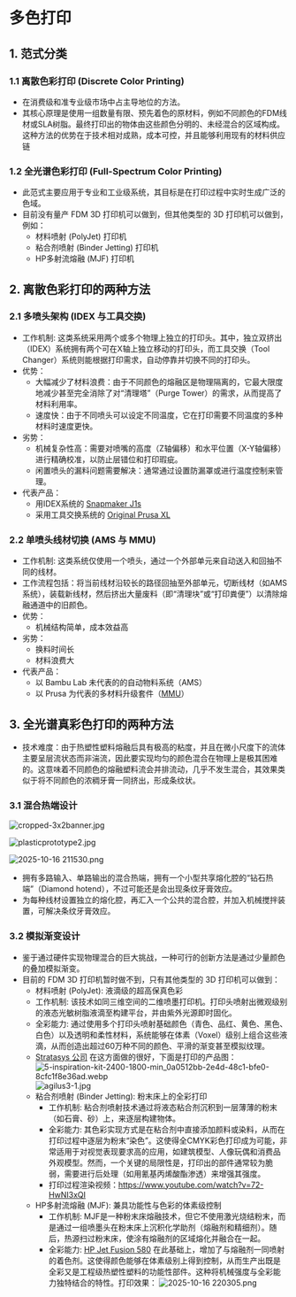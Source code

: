 # 多色打印
## 1. 范式分类
### 1.1 离散色彩打印 (Discrete Color Printing)
- 在消费级和准专业级市场中占主导地位的方法。
- 其核心原理是使用一组数量有限、预先着色的原材料，例如不同颜色的FDM线材或SLA树脂。最终打印出的物体由这些颜色分明的、未经混合的区域构成。这种方法的优势在于技术相对成熟，成本可控，并且能够利用现有的材料供应链
### 1.2 全光谱色彩打印 (Full-Spectrum Color Printing)
- 此范式主要应用于专业和工业级系统，其目标是在打印过程中实时生成广泛的色域。
- 目前没有量产 FDM 3D 打印机可以做到，但其他类型的 3D 打印机可以做到，例如：
  - 材料喷射 (PolyJet) 打印机
  - 粘合剂喷射 (Binder Jetting) 打印机
  - HP多射流熔融 (MJF) 打印机
## 2. 离散色彩打印的两种方法
### 2.1 多喷头架构 (IDEX 与工具交换)
- 工作机制: 这类系统采用两个或多个物理上独立的打印头。其中，独立双挤出（IDEX）系统拥有两个可在X轴上独立移动的打印头，而工具交换（Tool Changer）系统则能根据打印需求，自动停靠并切换不同的打印头。
- 优势：
  - 大幅减少了材料浪费：由于不同颜色的熔融区是物理隔离的，它最大限度地减少甚至完全消除了对“清理塔”（Purge Tower）的需求，从而提高了材料利用率。
  - 速度快：由于不同喷头可以设定不同温度，它在打印需要不同温度的多种材料时速度更快。
- 劣势：
  - 机械复杂性高：需要对喷嘴的高度（Z轴偏移）和水平位置（X-Y轴偏移）进行精确校准，以防止层错位和打印瑕疵。
  - 闲置喷头的漏料问题需要解决：通常通过设置防漏罩或进行温度控制来管理。
- 代表产品：
  - 用IDEX系统的 [Snapmaker J1s](https://www.snapmaker.com/en-US/j1s-idex-3d-printer)
  - 采用工具交换系统的 [Original Prusa XL](https://www.prusa3d.com/product/original-prusa-xl-semi-assembled-2-toolhead-3d-printer/)
### 2.2 单喷头线材切换 (AMS 与 MMU)
- 工作机制: 这类系统仅使用一个喷头，通过一个外部单元来自动送入和回抽不同的线材。
- 工作流程包括：将当前线材沿较长的路径回抽至外部单元，切断线材（如AMS系统），装载新线材，然后挤出大量废料（即“清理块”或“打印粪便”）以清除熔融通道中的旧颜色。
- 优势：
  - 机械结构简单，成本效益高
- 劣势：
  - 换料时间长
  - 材料浪费大
- 代表产品：
  - 以 Bambu Lab 未代表的的自动物料系统（AMS）
  - 以 Prusa 为代表的多材料升级套件（[MMU](https://www.prusa3d.com/product/original-prusa-mmu3-enclosed-for-core-one-full-kit/)）
## 3. 全光谱真彩色打印的两种方法
- 技术难度：由于热塑性塑料熔融后具有极高的粘度，并且在微小尺度下的流体主要呈层流状态而非湍流，因此要实现均匀的颜色混合在物理上是极其困难的。这意味着不同颜色的熔融塑料流会并排流动，几乎不发生混合，其效果类似于将不同颜色的浓稠牙膏一同挤出，形成条纹状。
### 3.1 混合热端设计

![cropped-3x2banner.jpg](https://s2.loli.net/2025/10/16/2gpL463NrnCEHbk.jpg)

![plasticprototype2.jpg](https://s2.loli.net/2025/10/16/tQONmbSu6kpj41Y.jpg)

![ 2025-10-16 211530.png](https://s2.loli.net/2025/10/16/uIYnGe43oZQldWD.png)
- 拥有多路输入、单路输出的混合热端，拥有一个小型共享熔化腔的“钻石热端”（Diamond hotend），不过可能还是会出现条纹牙膏效应。
- 为每种线材设置独立的熔化腔，再汇入一个公共的混合腔，并加入机械搅拌装置，可解决条纹牙膏效应。
### 3.2 模拟渐变设计
- 鉴于通过硬件实现物理混合的巨大挑战，一种可行的创新方法是通过少量颜色的叠加模拟渐变。
- 目前的 FDM 3D 打印机暂时做不到，只有其他类型的 3D 打印机可以做到：
  - 材料喷射 (PolyJet): 液滴级的超高保真色彩
   - 工作机制: 该技术如同三维空间的二维喷墨打印机。打印头喷射出微观级别的液态光敏树脂液滴至构建平台，并由紫外光源即时固化。
   - 全彩能力: 通过使用多个打印头喷射基础颜色（青色、品红、黄色、黑色、白色）以及透明和柔性材料，系统能够在体素（Voxel）级别上组合这些液滴，从而创造出超过60万种不同的颜色、平滑的渐变甚至模拟纹理。
   - [Stratasys 公司](https://www.stratasys.com/en/guide-to-3d-printing/technologies-and-materials/polyjet-technology/) 在这方面做的很好，下面是打印的产品图：
   ![5-inspiration-kit-2400-1800-min_0a0512bb-2e4d-48c1-bfe0-8cfc1f8e36ad.webp](https://s2.loli.net/2025/10/16/T3gubwv1EGi29PS.webp)
   ![agilus3-1.jpg](https://s2.loli.net/2025/10/16/ijsQmf4FXbvlWCp.jpg)
  - 粘合剂喷射 (Binder Jetting): 粉末床上的全彩打印
    - 工作机制: 粘合剂喷射技术通过将液态粘合剂沉积到一层薄薄的粉末（如石膏、砂）上，来逐层构建物体。   
    - 全彩能力: 其色彩实现方式是在粘合剂中直接添加颜料或染料，从而在打印过程中逐层为粉末“染色”。这使得全CMYK彩色打印成为可能，非常适用于对视觉表现要求高的应用，如建筑模型、人像玩偶和消费品外观模型。然而，一个关键的局限性是，打印出的部件通常较为脆弱，需要进行后处理（如用氰基丙烯酸酯渗透）来增强其强度。
    - 打印过程渲染视频：https://www.youtube.com/watch?v=72-HwNI3xQI
  - HP多射流熔融 (MJF): 兼具功能性与色彩的体素级控制
    - 工作机制: MJF是一种粉末床熔融技术，但它不使用激光烧结粉末，而是通过一组喷墨头在粉末床上沉积化学助剂（熔融剂和精细剂）。随后，热源扫过粉末床，使涂有熔融剂的区域熔化并融合在一起。   
    - 全彩能力: [HP Jet Fusion 580](https://landre.nl/wp-content/uploads/2021/07/Brochure-HP-MJF-580-Landre.pdf) 在此基础上，增加了与熔融剂一同喷射的着色剂。这使得颜色能够在体素级别上得到控制，从而生产出既是全彩又是工程级热塑性塑料的功能性部件。这种将机械强度与全彩能力独特结合的特性。打印效果：
    ![ 2025-10-16 220305.png](https://s2.loli.net/2025/10/16/ndWIu1sM5gm9tYx.png)
